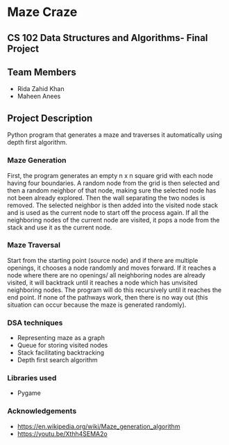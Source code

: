 # Maze Craze

## CS 102 Data Structures and Algorithms- Final Project

## Team Members
- Rida Zahid Khan
- Maheen Anees

## Project Description
Python program that generates a maze and traverses it automatically using depth first algorithm.

### Maze Generation
First, the program generates an empty n x n square grid with each node having four boundaries. A random node from the grid is then selected and then a random neighbor of that node, making sure the selected node has not been already explored. Then the wall separating the two nodes is removed. The selected neighbor is then added into the visited node stack and is used as the current node to start off the process again. If all the neighboring nodes of the current node are visited, it pops a node from the stack and use it as the current node. 

### Maze Traversal 
Start from the starting point (source node) and if there are multiple openings, it chooses a node randomly and moves forward. If it reaches a node where there are no openings/ all neighboring nodes are already visited, it will backtrack until it reaches a node which has unvisited neighboring nodes. The program will do this recursively until it reaches the end point. If none of the pathways work, then there is no way out (this situation can occur because the maze is generated randomly). 

### DSA techniques
- Representing maze as a graph 
- Queue for storing visited nodes
- Stack facilitating backtracking
- Depth first search algorithm

### Libraries used
- Pygame

### Acknowledgements 
- https://en.wikipedia.org/wiki/Maze_generation_algorithm
- https://youtu.be/Xthh4SEMA2o
